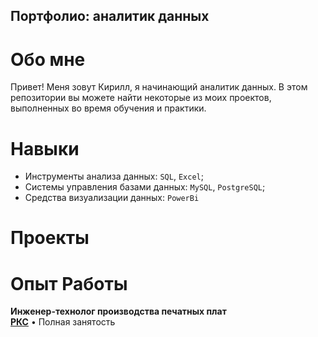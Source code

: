## Портфолио: аналитик данных
# Обо мне
Привет! Меня зовут Кирилл, я начинающий аналитик данных. В этом репозитории вы можете найти некоторые из моих проектов, выполненных во время обучения и практики.
# Навыки
* Инструменты анализа данных: `SQL`, `Excel`;
* Системы управления базами данных: `MySQL`, `PostgreSQL`;
* Средства визуализации данных: `PowerBi`
# Проекты

# Опыт Работы 
**Инженер-технолог производства печатных плат**  
[**РКС**](https://russianspacesystems.ru/) • Полная занятость
